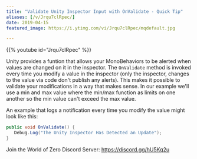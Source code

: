 ```yaml
---
title: "Validate Unity Inspector Input with OnValidate - Quick Tip"
aliases: [/v/Jrqu7clRpec/]
date: 2019-04-15
featured_image: https://i.ytimg.com/vi/Jrqu7clRpec/mqdefault.jpg

---
```


{{% youtube id="Jrqu7clRpec" %}}

Unity provides a funtion that allows your MonoBehaviors to be alerted when values are changed on it in the inspector. The `OnValidate` method is invoked every time you modify a value in the inspector (only the inspector, changes to the value via code don't publish any alerts). This makes it possible to validate your modifications in a way that makes sense. In our example we'll use a min and max value where the min/max function as limits on one another so the min value can't exceed the max value.

An example that logs a notification every time you modify the value might look like this:

```csharp
public void OnValidate() {
   Debug.Log("The Unity Inspector Has Detected an Update");
}
```

Join the World of Zero Discord Server: https://discord.gg/hU5Kq2u